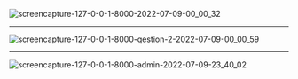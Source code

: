 

![screencapture-127-0-0-1-8000-2022-07-09-00_00_32](https://user-images.githubusercontent.com/82975802/178058398-ace611fa-a504-45a9-b45c-e489fb55b91c.png)

---

![screencapture-127-0-0-1-8000-qestion-2-2022-07-09-00_00_59](https://user-images.githubusercontent.com/82975802/178058416-fa9f6f72-69fd-450b-a89c-9c104e17a189.png)

---

![screencapture-127-0-0-1-8000-admin-2022-07-09-23_40_02](https://user-images.githubusercontent.com/82975802/178120046-604cd0fe-a9ea-43c2-bcc7-f24c4584e2a7.png)

